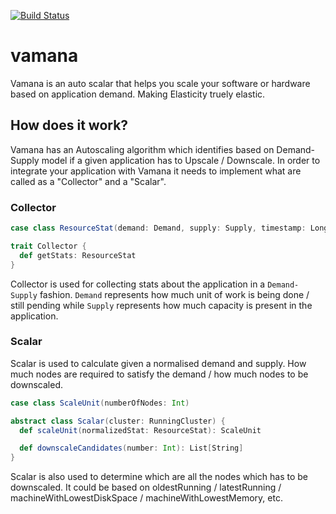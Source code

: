 [![Build Status](https://snap-ci.com/ashwanthkumar/vamana/branch/master/build_image)](https://snap-ci.com/ashwanthkumar/vamana/branch/master)

# vamana
Vamana is an auto scalar that helps you scale your software or hardware based on application demand. Making Elasticity truely elastic.  

## How does it work?
Vamana has an Autoscaling algorithm which identifies based on Demand-Supply model if a given application has to Upscale / Downscale. In order to integrate your application with Vamana it needs to implement what are called as a "Collector" and a "Scalar". 

### Collector
```scala
case class ResourceStat(demand: Demand, supply: Supply, timestamp: Long)

trait Collector {
  def getStats: ResourceStat
}
```
Collector is used for collecting stats about the application in a `Demand-Supply` fashion. `Demand` represents how much unit of work is being done / still pending while `Supply` represents how much capacity is present in the application. 

### Scalar
Scalar is used to calculate given a normalised demand and supply. How much nodes are required to satisfy the demand / how much nodes to be downscaled. 
```scala
case class ScaleUnit(numberOfNodes: Int)

abstract class Scalar(cluster: RunningCluster) {
  def scaleUnit(normalizedStat: ResourceStat): ScaleUnit

  def downscaleCandidates(number: Int): List[String]
}
```
Scalar is also used to determine which are all the nodes which has to be downscaled. It could be based on oldestRunning / latestRunning / machineWithLowestDiskSpace / machineWithLowestMemory, etc.
